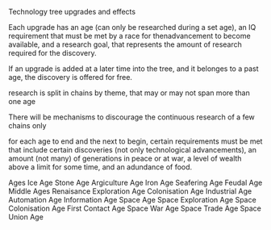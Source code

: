 Technology tree upgrades and effects

Each upgrade has an age (can only be researched during a set age), an IQ requirement that must be met by a race for thenadvancement to become available, and a research goal, that represents the amount of research required for the discovery.

If an upgrade is added at a later time into the tree, and it belonges to a past age, the discovery is offered for free.

research is split in chains by theme, that may or may not span more than one age

There will be mechanisms to discourage the continuous research of a few chains only

for each age to end and the next to begin, certain requirements must be met that include certain discoveries (not only technological advancements), an amount (not many) of generations in peace or at war, a level of wealth above a limit for some time, and an adundance of food.

Ages
 Ice Age
 Stone Age
 Argiculture Age
 Iron Age
 Seafering Age
 Feudal Age
 Middle Ages
 Renaisance
 Exploration Age
 Colonisation Age
 Industrial Age
 Automation Age
 Information Age
 Space Age
 Space Exploration Age
 Space Colonisation Age
 First Contact Age
 Space War Age
 Space Trade Age
 Space Union Age
 
 
 
 
 
 


